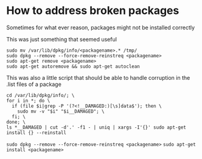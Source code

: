 # How to address broken packages

Sometimes for what ever reason, packages might not be installed correctly

This was just something that seemed useful

```
sudo mv /var/lib/dpkg/info/<packagename>.* /tmp/
sudo dpkg --remove --force-remove-reinstreq <packagename>
sudo apt-get remove <packagename>
sudo apt-get autoremove && sudo apt-get autoclean
```

This was also a little script that should be able to handle corruption in the .list files of a package
```
cd /var/lib/dpkg/info/; \
for i in *; do \
  if (file $i|grep -P '(?<!__DAMAGED:)[\s]data$'); then \
    sudo mv -v "$i" "$i__DAMAGED"; \
  fi; \
done; \
ls *__DAMAGED | cut -d'.' -f1 - | uniq | xargs -I'{}' sudo apt-get install {} --reinstall
```

`sudo dpkg --remove --force-remove-reinstreq <packagename>`
`sudo apt-get install <packagename>`
